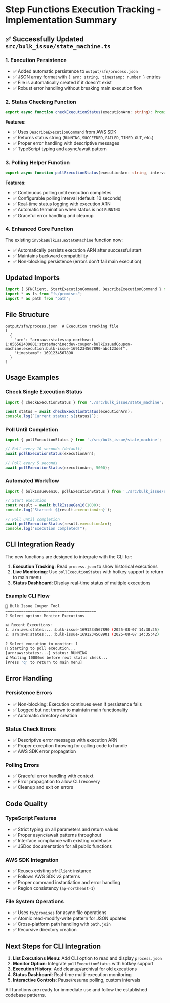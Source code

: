 # Step Functions Execution Tracking - Implementation Summary

## ✅ Successfully Updated `src/bulk_issue/state_machine.ts`

### 1. **Execution Persistence**
- ✅ Added automatic persistence to `output/sfn/process.json`
- ✅ JSON array format with `{ arn: string, timestamp: number }` entries
- ✅ File is automatically created if it doesn't exist
- ✅ Robust error handling without breaking main execution flow

### 2. **Status Checking Function**
```typescript
export async function checkExecutionStatus(executionArn: string): Promise<string>
```
**Features:**
- ✅ Uses `DescribeExecutionCommand` from AWS SDK
- ✅ Returns status string (`RUNNING`, `SUCCEEDED`, `FAILED`, `TIMED_OUT`, etc.)
- ✅ Proper error handling with descriptive messages
- ✅ TypeScript typing and async/await pattern

### 3. **Polling Helper Function**
```typescript
export async function pollExecutionStatus(executionArn: string, intervalMs = 10000): Promise<void>
```
**Features:**
- ✅ Continuous polling until execution completes
- ✅ Configurable polling interval (default: 10 seconds)
- ✅ Real-time status logging with execution ARN
- ✅ Automatic termination when status is not `RUNNING`
- ✅ Graceful error handling and cleanup

### 4. **Enhanced Core Function**
The existing `invokeBulkIssueStateMachine` function now:
- ✅ Automatically persists execution ARN after successful start
- ✅ Maintains backward compatibility
- ✅ Non-blocking persistence (errors don't fail main execution)

## Updated Imports
```typescript
import { SFNClient, StartExecutionCommand, DescribeExecutionCommand } from "@aws-sdk/client-sfn";
import * as fs from "fs/promises";
import * as path from "path";
```

## File Structure
```
output/sfn/process.json  # Execution tracking file
[
  {
    "arn": "arn:aws:states:ap-northeast-1:856562439801:stateMachine:dev-coupon-bulkIssuedCoupon-machine:execution:bulk-issue-1691234567890-abc123def",
    "timestamp": 1691234567890
  }
]
```

## Usage Examples

### Check Single Execution Status
```typescript
import { checkExecutionStatus } from './src/bulk_issue/state_machine';

const status = await checkExecutionStatus(executionArn);
console.log(`Current status: ${status}`);
```

### Poll Until Completion
```typescript
import { pollExecutionStatus } from './src/bulk_issue/state_machine';

// Poll every 10 seconds (default)
await pollExecutionStatus(executionArn);

// Poll every 5 seconds
await pollExecutionStatus(executionArn, 5000);
```

### Automated Workflow
```typescript
import { bulkIssueGen16, pollExecutionStatus } from './src/bulk_issue/state_machine';

// Start execution
const result = await bulkIssueGen16(1000);
console.log(`Started: ${result.executionArn}`);

// Poll until completion
await pollExecutionStatus(result.executionArn);
console.log("Execution completed!");
```

## CLI Integration Ready

The new functions are designed to integrate with the CLI for:

1. **Execution Tracking**: Read `process.json` to show historical executions
2. **Live Monitoring**: Use `pollExecutionStatus` with hotkey support to return to main menu
3. **Status Dashboard**: Display real-time status of multiple executions

### Example CLI Flow
```bash
🎫 Bulk Issue Coupon Tool
========================================
? Select option: Monitor Executions

📊 Recent Executions:
1. arn:aws:states:...:bulk-issue-1691234567890 (2025-08-07 14:30:25)
2. arn:aws:states:...:bulk-issue-1691234568901 (2025-08-07 14:35:42)

? Select execution to monitor: 1
🔄 Starting to poll execution...
[arn:aws:states:...] status: RUNNING
⏳ Waiting 10000ms before next status check...
[Press 'q' to return to main menu]
```

## Error Handling

### Persistence Errors
- ✅ Non-blocking: Execution continues even if persistence fails
- ✅ Logged but not thrown to maintain main functionality
- ✅ Automatic directory creation

### Status Check Errors
- ✅ Descriptive error messages with execution ARN
- ✅ Proper exception throwing for calling code to handle
- ✅ AWS SDK error propagation

### Polling Errors
- ✅ Graceful error handling with context
- ✅ Error propagation to allow CLI recovery
- ✅ Cleanup and exit on errors

## Code Quality

### TypeScript Features
- ✅ Strict typing on all parameters and return values
- ✅ Proper async/await patterns throughout
- ✅ Interface compliance with existing codebase
- ✅ JSDoc documentation for all public functions

### AWS SDK Integration
- ✅ Reuses existing `sfnClient` instance
- ✅ Follows AWS SDK v3 patterns
- ✅ Proper command instantiation and error handling
- ✅ Region consistency (`ap-northeast-1`)

### File System Operations
- ✅ Uses `fs/promises` for async file operations
- ✅ Atomic read-modify-write pattern for JSON updates
- ✅ Cross-platform path handling with `path.join`
- ✅ Recursive directory creation

## Next Steps for CLI Integration

1. **List Executions Menu**: Add CLI option to read and display `process.json`
2. **Monitor Option**: Integrate `pollExecutionStatus` with hotkey support
3. **Execution History**: Add cleanup/archival for old executions
4. **Status Dashboard**: Real-time multi-execution monitoring
5. **Interactive Controls**: Pause/resume polling, custom intervals

All functions are ready for immediate use and follow the established codebase patterns.
